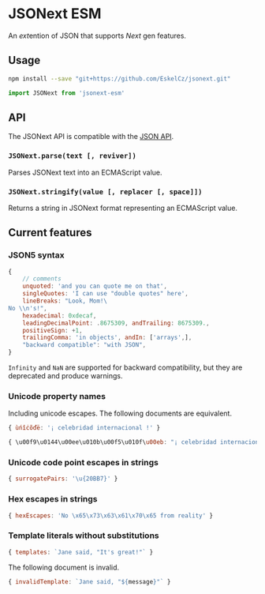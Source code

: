 # JSONext ESM

An *ext*ention of JSON that supports *Next* gen features.

## Usage

```bash
npm install --save "git+https://github.com/EskelCz/jsonext.git"
```

```js
import JSONext from 'jsonext-esm'
```

## API

The JSONext API is compatible with the [JSON API].

### `JSONext.parse(text [, reviver])`

Parses JSONext text into an ECMAScript value.

### `JSONext.stringify(value [, replacer [, space]])`

Returns a string in JSONext format representing an ECMAScript value.

## Current features

### JSON5 syntax

```js
{
    // comments
    unquoted: 'and you can quote me on that',
    singleQuotes: 'I can use "double quotes" here',
    lineBreaks: "Look, Mom!\
No \\n's!",
    hexadecimal: 0xdecaf,
    leadingDecimalPoint: .8675309, andTrailing: 8675309.,
    positiveSign: +1,
    trailingComma: 'in objects', andIn: ['arrays',],
    "backward compatible": "with JSON",
}
```

`Infinity` and `NaN` are supported for backward compatibility, but they are
deprecated and produce warnings.

### Unicode property names

Including unicode escapes. The following documents are equivalent.

```js
{ ùńîċõďë: '¡ celebridad internacional !' }
```

```js
{ \u00f9\u0144\u00ee\u010b\u00f5\u010f\u00eb: "¡ celebridad internacional !" }
```

### Unicode code point escapes in strings

```js
{ surrogatePairs: '\u{20BB7}' }
```

### Hex escapes in strings

```js
{ hexEscapes: 'No \x65\x73\x63\x61\x70\x65 from reality' }
```

### Template literals without substitutions

```js
{ templates: `Jane said, "It's great!"` }
```

The following document is invalid.

```js
{ invalidTemplate: `Jane said, "${message}"` }
```

[JSON API]: https://developer.mozilla.org/docs/Web/JavaScript/Reference/Global_Objects/JSON#Methods
[1]: https://medium.com/@kentcdodds/why-i-don-t-commit-generated-files-to-master-a4d76382564#.vd308mxkn
